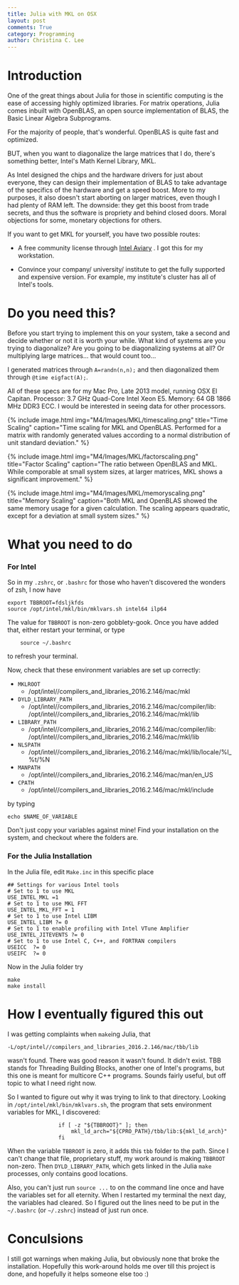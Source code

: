 ```yaml
---
title: Julia with MKL on OSX
layout: post
comments: True
category: Programming
author: Christina C. Lee
---
```


# Introduction

One of the great things about Julia for those in scientific computing is the ease of accessing highly optimized libraries.  For matrix operations, Julia comes inbuilt with OpenBLAS, an open source implementation of BLAS, the Basic Linear Algebra Subprograms.

For the majority of people, that's wonderful. OpenBLAS is quite fast and optimized.

BUT, when you want to diagonalize the large matrices that I do, there's something better, Intel's Math Kernel Library, MKL.

As Intel designed the chips and the hardware drivers for just about everyone, they can design their implementation of BLAS to take advantage of the specifics of the hardware and get a speed boost.  More to my purposes, it also doesn't start aborting on larger matrices, even though I had plenty of RAM left.  The downside: they get this boost from trade secrets, and thus the software is propriety and behind closed doors.  Moral objections for some, monetary objections for others.

If you want to get MKL for yourself, you have two possible routes:

* A free community license through [Intel Aviary](https://software.intel.com/sites/campaigns/nest/) . I got this for my workstation.

* Convince your company/ university/ institute to get the fully supported and expensive version. For example, my institute's cluster has all of Intel's tools.

# Do you need this?

Before you start trying to implement this on your system, take a second and decide whether or not it is worth your while.   What kind of systems are you trying to diagonalize? Are you going to be diagonalizing systems at all?  Or multiplying large matrices... that would count too...

I generated matrices through `A=randn(n,n);` and then diagonalized them through `@time eigfact(A);`.

 All of these specs are for my Mac Pro, Late 2013 model, running OSX El Capitan.  Processor: 3.7 GHz Quad-Core Intel Xeon E5.  Memory: 64 GB 1866 MHz DDR3 ECC.  I would be interested in seeing data for other processors.   

{% include image.html img="M4/Images/MKL/timescaling.png" title="Time Scaling" caption="Time scaling for MKL and OpenBLAS.  Performed for a matrix with randomly generated values according to a normal distribution of unit standard deviation." %}

{% include image.html img="M4/Images/MKL/factorscaling.png" title="Factor Scaling" caption="The ratio between OpenBLAS and MKL.  While comporable at small system sizes, at larger matrices, MKL shows a significant improvement." %}

{% include image.html img="M4/Images/MKL/memoryscaling.png" title="Memory Scaling" caption="Both MKL and OpenBLAS showed the same memory usage for a given calculation.  The scaling appears quadratic, except for a deviation at small system sizes." %}


# What you need to do

### For Intel
So in my `.zshrc`, or `.bashrc` for those who haven't discovered the wonders of zsh, I now have

```
export TBBROOT=fdsljkfds
source /opt/intel/mkl/bin/mklvars.sh intel64 ilp64
```
The value for `TBBROOT` is non-zero gobblety-gook.
Once you have added that, either restart your terminal, or type

```
	source ~/.bashrc
```
to refresh your terminal.

Now, check that these environment variables are set up correctly:

* `MKLROOT`
	* /opt/intel//compilers_and_libraries_2016.2.146/mac/mkl
* `DYLD_LIBRARY_PATH`
	* /opt/intel//compilers_and_libraries_2016.2.146/mac/compiler/lib: /opt/intel//compilers_and_libraries_2016.2.146/mac/mkl/lib
*  `LIBRARY_PATH`
	* /opt/intel//compilers_and_libraries_2016.2.146/mac/compiler/lib: /opt/intel//compilers_and_libraries_2016.2.146/mac/mkl/lib
* `NLSPATH`
	* /opt/intel//compilers_and_libraries_2016.2.146/mac/mkl/lib/locale/%l_%t/%N
* `MANPATH`
	* /opt/intel//compilers_and_libraries_2016.2.146/mac/man/en_US
* `CPATH`
	* /opt/intel//compilers_and_libraries_2016.2.146/mac/mkl/include

by typing

```
echo $NAME_OF_VARIABLE
```
Don't just copy your variables against mine! Find your installation on the system, and checkout where the folders are.

### For the Julia Installation
In the Julia file, edit `Make.inc` in this specific place

```
## Settings for various Intel tools
# Set to 1 to use MKL
USE_INTEL_MKL =1
# Set to 1 to use MKL FFT
USE_INTEL_MKL_FFT = 1
# Set to 1 to use Intel LIBM
USE_INTEL_LIBM ?= 0
# Set to 1 to enable profiling with Intel VTune Amplifier
USE_INTEL_JITEVENTS ?= 0
# Set to 1 to use Intel C, C++, and FORTRAN compilers
USEICC  ?= 0
USEIFC  ?= 0
```
Now in the Julia folder try

```
make
make install
```


# How I eventually figured this out
I was getting complaints when `make`ing Julia, that

```
-L/opt/intel//compilers_and_libraries_2016.2.146/mac/tbb/lib
```
wasn't found.  There was good reason it wasn't found. It didn't exist.  TBB stands for Threading Building Blocks, another one of Intel's programs, but this one is meant for multicore C++ programs.  Sounds fairly useful, but off topic to what I need right now.

So I wanted to figure out why it was trying to link to that directory.  Looking in `/opt/intel/mkl/bin/mklvars.sh`, the program that sets environment variables for MKL, I discovered:

```
                if [ -z "${TBBROOT}" ]; then
                    mkl_ld_arch="${CPRO_PATH}/tbb/lib:${mkl_ld_arch}"
                fi
```

When the variable `TBBROOT` is zero, it adds this `tbb` folder to the path.   Since I can't change that file, proprietary stuff, my work around is making `TBBROOT` non-zero.  Then `DYLD_LIBRARY_PATH`, which gets linked in the Julia `make` processes, only contains good locations.

Also, you can't just run `source ...` to on the command line once and have the variables set for all eternity.  When I restarted my terminal the next day, the variables had cleared.  So I figured out the lines need to be put in the `~/.bashrc` (or `~/.zshrc`) instead of just run once.

# Conculsions

I still got warnings when making Julia, but obviously none that broke the installation.  Hopefully this work-around holds me over till this project is done, and hopefully it helps someone else too :)
